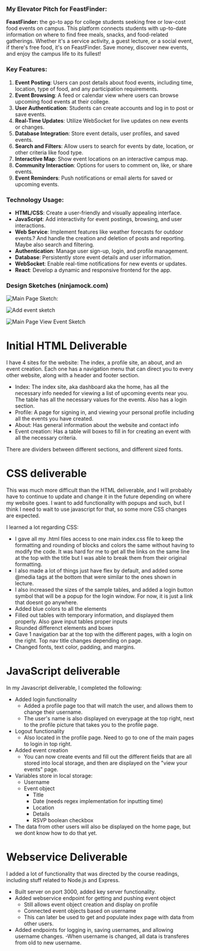 ### My Elevator Pitch for FeastFinder:

**FeastFinder:** the go-to app for college students seeking free or low-cost food events on campus. This platform connects students with up-to-date information on where to find free meals, snacks, and food-related gatherings. Whether it's a service activity, a guest lecture, or a social event, if there's free food, it's on FeastFinder. Save money, discover new events, and enjoy the campus life to its fullest!

### **Key Features:**

1. **Event Posting**: Users can post details about food events, including time, location, type of food, and any participation requirements.
2. **Event Browsing**: A feed or calendar view where users can browse upcoming food events at their college.
3. **User Authentication**: Students can create accounts and log in to post or save events.
4. **Real-Time Updates**: Utilize WebSocket for live updates on new events or changes.
5. **Database Integration**: Store event details, user profiles, and saved events.
6. **Search and Filters**: Allow users to search for events by date, location, or other criteria like food type.
7. **Interactive Map**: Show event locations on an interactive campus map.
8. **Community Interaction**: Options for users to comment on, like, or share events.
9. **Event Reminders**: Push notifications or email alerts for saved or upcoming events.

### **Technology Usage:**

- **HTML/CSS**: Create a user-friendly and visually appealing interface.
- **JavaScript**: Add interactivity for event postings, browsing, and user interactions.
- **Web Service**: Implement features like weather forecasts for outdoor events.? And handle the creation and deletion of posts and reporting. Maybe also search and filtering.
- **Authentication**: Manage user sign-up, login, and profile management.
- **Database**: Persistently store event details and user information.
- **WebSocket**: Enable real-time notifications for new events or updates.
- **React**: Develop a dynamic and responsive frontend for the app.

### Design Sketches (ninjamock.com)

![Main Page Sketch:](https://github.com/ZenithAtkinson/startup/blob/main/Images/mainpage_screenshot.png)

![Add event sketch](https://github.com/ZenithAtkinson/startup/blob/main/Images/Addevent_screenshot.png)

![Main Page View Event Sketch](https://github.com/ZenithAtkinson/startup/blob/main/Images/viewevent_screenshot.png)

# Initial HTML Deliverable
I have 4 sites for the website: The index, a profile site, an about, and an event creation. Each one has a navigation menu that can direct you to every other website, along with a header and footer section. 
- Index: The index site, aka dashboard aka the home, has all the necessary info needed for viewing a list of upcoming events near you. The table has all the necessary values for the events. Also has a login section.
- Profile: A page for signing in, and viewing your personal profile including all the events you have created.
- About: Has general information about the website and contact info
- Event creation: Has a table will boxes to fill in for creating an event with all the necessary criteria.

There are dividers between different sections, and different sized fonts.

# CSS deliverable
This was much more difficult than the HTML deliverable, and I will probably have to continue to update and change it in the future depending on where my website goes. I want to add functionality with popups and such, but I think I need to wait to use javascript for that, so some more CSS changes are expected.

I learned a lot regarding CSS: 
- I gave all my .html files access to one main index.css file to keep the formatting and rounding of blocks and colors the same without having to modify the code. It was hard for me to get all the links on the same line at the top with the title but I was able to break them from their original formatting.
- I also made a lot of things just have flex by default, and added some @media tags at the bottom that were similar to the ones shown in lecture. 
- I also increased the sizes of the sample tables, and added a login button symbol that will be a popup for the login window. For now, it is just a link that doesnt go anywhere.
- Added blue colors to all the elements
- Filled out tables with temporary information, and displayed them properly. Also gave input tables proper inputs
- Rounded differenct elements and boxes
- Gave 1 navigation bar at the top with the different pages, with a login on the right. Top nav title changes depending on page.
- Changed fonts, text color, padding, and margins. 

# JavaScript deliverable
In my Javascript deliverable, I completed the following:
- Added login functionality
    - Added a profile page too that will match the user, and allows them to change their username.
    - The user's name is also displayed on everypage at the top right, next to the profile picture that takes you to the profile page.
- Logout functionality
    - Also located in the profile page. Need to go to one of the main pages to login in top right.
- Added event creation
    - You can now create events and fill out the different fields that are all stored into local storage, and then are displayed on the "view your events" page.
- Variables store in local storage:
    - Username
    - Event object
        - Title
        - Date (needs regex implementation for inputting time)
        - Location
        - Details
        - RSVP boolean checkbox
- The data from other users will also be displayed on the home page, but we dont know how to do that yet.

# Webservice Deliverable
I added a lot of functionality that was directed by the course readings, including stuff related to Node.js and Express.
- Built server on port 3000, added key server functionality.
- Added webservice endpoint for getting and pushing event object
    - Still allows event object creation and display on profile
    - Connected event objects based on username
    - This can later be used to get and populate index page with data from other users.
- Added endpoints for logging in, saving usernames, and allowing username changes.
    -When username is changed, all data is transferes from old to new username.
